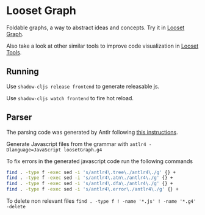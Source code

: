 # Looset Graph

Foldable graphs, a way to abstract ideas and concepts. Try it in [Looset Graph](https://jponline.github.io/looset-graph/).

Also take a look at other similar tools to improve code visualization in [Looset Tools](https://jponline.github.io/looset-landing/).

## Running
Use `shadow-cljs release frontend` to generate releasable js.

Use `shadow-cljs watch frontend` to fire hot reload.

## Parser

The parsing code was generated by Antlr following [this instructions](https://github.com/antlr/antlr4/blob/master/doc/javascript-target.md).

Generate Javascript files from the grammar with
`antlr4 -Dlanguage=JavaScript loosetGraph.g4`

To fix errors in the generated javascript code run the following commands
```bash
find . -type f -exec sed -i 's/antlr4\.tree\./antlr4\./g' {} +
find . -type f -exec sed -i 's/antlr4\.atn\./antlr4\./g' {} +
find . -type f -exec sed -i 's/antlr4\.dfa\./antlr4\./g' {} +
find . -type f -exec sed -i 's/antlr4\.error\./antlr4\./g' {} +
```

To delete non relevant files
`find . -type f ! -name '*.js' ! -name '*.g4' -delete`
